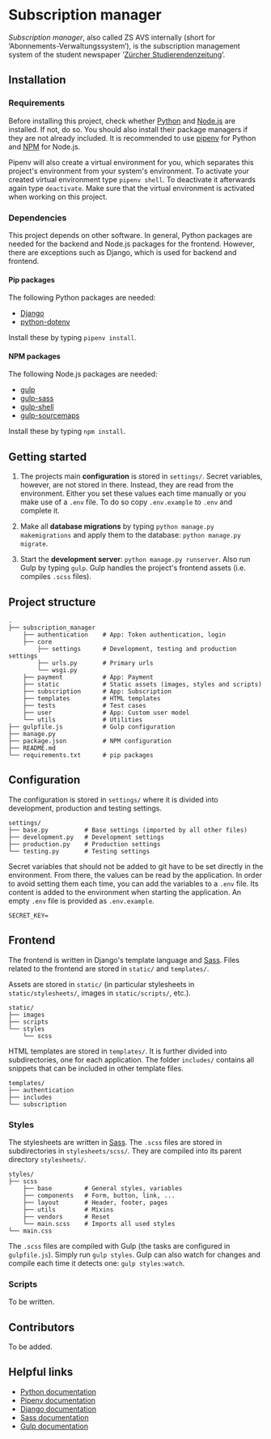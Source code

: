 # Subscription manager

_Subscription manager_, also called ZS AVS internally (short for ‘Abonnements-Verwaltungssystem’), is the subscription management system of the student newspaper ‘[Zürcher Studierendenzeitung](http://zs-online.ch/)’.


## Installation

### Requirements

Before installing this project, check whether [Python](https://www.python.org/) and [Node.js](https://nodejs.org/) are installed. If not, do so. You should also install their package managers if they are not already included. It is recommended to use [pipenv](https://pipenv.org/) for Python and [NPM](https://www.npmjs.com/) for Node.js.

Pipenv will also create a virtual environment for you, which separates this project's environment from your system's environment. To activate your created virtual environment type `pipenv shell`. To deactivate it afterwards again type `deactivate`. Make sure that the virtual environment is activated when working on this project.

### Dependencies

This project depends on other software. In general, Python packages are needed for the backend and Node.js packages for the frontend. However, there are exceptions such as Django, which is used for backend and frontend.

#### Pip packages

The following Python packages are needed:

- [Django](https://pypi.org/project/Django/)
- [python-dotenv](https://pypi.org/project/python-dotenv/)

Install these by typing `pipenv install`.

#### NPM packages

The following Node.js packages are needed:

- [gulp](https://www.npmjs.com/package/gulp)
- [gulp-sass](https://www.npmjs.com/package/gulp-sass)
- [gulp-shell](https://www.npmjs.com/package/gulp-shell)
- [gulp-sourcemaps](https://www.npmjs.com/package/gulp-sourcemaps)

Install these by typing `npm install`.


## Getting started

1. The projects main **configuration** is stored in `settings/`. Secret variables, however, are not stored in there. Instead, they are read from the environment. Either you set these values each time manually or you make use of a `.env` file. To do so copy `.env.example` to `.env` and complete it.

2. Make all **database migrations** by typing `python manage.py makemigrations` and apply them to the database: `python manage.py migrate`.

3. Start the **development server**: `python manage.py runserver`. Also run Gulp by typing `gulp`. Gulp handles the project's frontend assets (i.e. compiles `.scss` files).


## Project structure

```
.
├── subscription_manager
    ├── authentication    # App: Token authentication, login
    ├── core
        ├── settings      # Development, testing and production settings
        ├── urls.py       # Primary urls
        └── wsgi.py
    ├── payment           # App: Payment
    ├── static            # Static assets (images, styles and scripts)
    ├── subscription      # App: Subscription
    ├── templates         # HTML templates
    ├── tests             # Test cases
    ├── user              # App: Custom user model
    └── utils             # Utilities
├── gulpfile.js           # Gulp configuration
├── manage.py
├── package.json          # NPM configuration
├── README.md
└── requirements.txt      # pip packages
```


## Configuration

The configuration is stored in `settings/` where it is divided into development, production and testing settings.

```
settings/
├── base.py          # Base settings (imported by all other files)
├── development.py   # Development settings
├── production.py    # Production settings
└── testing.py       # Testing settings
```

Secret variables that should not be added to git have to be set directly in the environment. From there, the values can be read by the application. In order to avoid setting them each time, you can add the variables to a `.env` file. Its content is added to the environment when starting the application. An empty `.env` file is provided as `.env.example`.

```
SECRET_KEY=
```


## Frontend

The frontend is written in Django's template language and [Sass](https://sass-lang.com/). Files related to the frontend are stored in `static/` and `templates/`.

Assets are stored in `static/` (in particular stylesheets in `static/stylesheets/`, images in `static/scripts/`, etc.).

```
static/
├── images
├── scripts
└── styles
    └── scss
```

HTML templates are stored in `templates/`. It is further divided into subdirectories, one for each application. The folder `includes/` contains all snippets that can be included in other template files.

```
templates/
├── authentication
├── includes
└── subscription
```

### Styles

The stylesheets are written in [Sass](https://sass-lang.com/). The `.scss` files are stored in subdirectories in `stylesheets/scss/`. They are compiled into its parent directory `stylesheets/`.

```
styles/
├── scss
    ├── base         # General styles, variables
    ├── components   # Form, button, link, ...
    ├── layout       # Header, footer, pages
    ├── utils        # Mixins
    ├── vendors      # Reset
    └── main.scss    # Imports all used styles
└── main.css
```

The `.scss` files are  compiled with Gulp (the tasks are configured in `gulpfile.js`). Simply run `gulp styles`. Gulp can also watch for changes and compile each time it detects one: `gulp styles:watch`.

### Scripts

To be written.


## Contributors

To be added.


## Helpful links

- [Python documentation](https://docs.python.org/3/)
- [Pipenv documentation](https://docs.pipenv.org/)
- [Django documentation](https://docs.djangoproject.com/en/dev/)
- [Sass documentation](http://sass-lang.com/documentation/)
- [Gulp documentation](https://gulpjs.com/)
